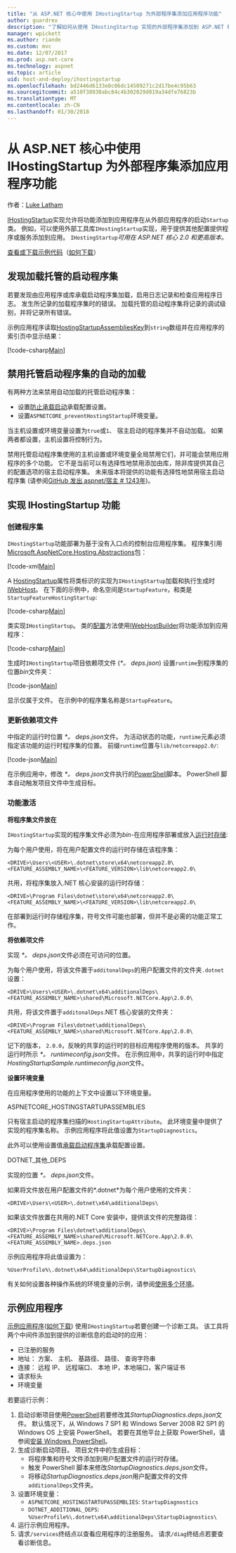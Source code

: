 ```yaml
---
title: "从 ASP.NET 核心中使用 IHostingStartup 为外部程序集添加应用程序功能"
author: guardrex
description: "了解如何从使用 IHostingStartup 实现的外部程序集添加到 ASP.NET 核心应用程序的功能。"
manager: wpickett
ms.author: riande
ms.custom: mvc
ms.date: 12/07/2017
ms.prod: asp.net-core
ms.technology: aspnet
ms.topic: article
uid: host-and-deploy/ihostingstartup
ms.openlocfilehash: bd2446d6133e0c06dc14509271c2d17be4c95b63
ms.sourcegitcommit: a510f38930abc84c4b302029d019a34dfe76823b
ms.translationtype: MT
ms.contentlocale: zh-CN
ms.lasthandoff: 01/30/2018
---
```

# <a name="add-app-features-from-an-external-assembly-using-ihostingstartup-in-aspnet-core"></a>从 ASP.NET 核心中使用 IHostingStartup 为外部程序集添加应用程序功能

作者：[Luke Latham](https://github.com/guardrex)

[IHostingStartup](/dotnet/api/microsoft.aspnetcore.hosting.ihostingstartup)实现允许将功能添加到应用程序在从外部应用程序的启动`Startup`类。 例如，可以使用外部工具库`IHostingStartup`实现，用于提供其他配置提供程序或服务添加到应用。 `IHostingStartup`*可用在 ASP.NET 核心 2.0 和更高版本。*

[查看或下载示例代码](https://github.com/aspnet/Docs/tree/master/aspnetcore/host-and-deploy/ihostingstartup/sample/)（[如何下载](xref:tutorials/index#how-to-download-a-sample)）

## <a name="discover-loaded-hosting-startup-assemblies"></a>发现加载托管的启动程序集

若要发现由应用程序或库承载启动程序集加载，启用日志记录和检查应用程序日志。 发生所记录的加载程序集时的错误。 加载托管的启动程序集将记录的调试级别，并将记录所有错误。

示例应用程序读取[HostingStartupAssembliesKey](/dotnet/api/microsoft.aspnetcore.hosting.webhostdefaults.hostingstartupassemblieskey)到`string`数组并在应用程序的索引页中显示结果：

[!code-csharp[Main](ihostingstartup/sample/HostingStartupSample/Pages/Index.cshtml.cs?name=snippet1&highlight=14-16)]

## <a name="disable-automatic-loading-of-hosting-startup-assemblies"></a>禁用托管启动程序集的自动的加载

有两种方法来禁用自动加载的托管启动程序集：

* 设置[防止承载启动](xref:fundamentals/hosting#prevent-hosting-startup)承载配置设置。
* 设置`ASPNETCORE_preventHostingStartup`环境变量。

当主机设置或环境变量设置为`true`或`1`、 宿主启动的程序集并不自动加载。 如果两者都设置，主机设置将控制行为。

禁用托管启动程序集使用的主机设置或环境变量全局禁用它们，并可能会禁用应用程序的多个功能。 它不是当前可以有选择性地禁用添加由库，除非库提供其自己的配置选项的宿主启动程序集。 未来版本将提供的功能有选择性地禁用宿主启动程序集 (请参阅[GitHub 发出 aspnet/宿主 # 1243年](https://github.com/aspnet/Hosting/pull/1243))。

## <a name="implement-ihostingstartup-features"></a>实现 IHostingStartup 功能

### <a name="create-the-assembly"></a>创建程序集

`IHostingStartup`功能部署为基于没有入口点的控制台应用程序集。 程序集引用[Microsoft.AspNetCore.Hosting.Abstractions](https://www.nuget.org/packages/Microsoft.AspNetCore.Hosting.Abstractions/)包：

[!code-xml[Main](ihostingstartup/snapshot_sample/StartupFeature.csproj)]

A [HostingStartup](/dotnet/api/microsoft.aspnetcore.hosting.hostingstartupattribute)属性将类标识的实现为`IHostingStartup`加载和执行生成时[IWebHost](/dotnet/api/microsoft.aspnetcore.hosting.iwebhost)。 在下面的示例中，命名空间是`StartupFeature`，和类是`StartupFeatureHostingStartup`:

[!code-csharp[Main](ihostingstartup/snapshot_sample/StartupFeature.cs?name=snippet1)]

类实现`IHostingStartup`。 类的[配置](/dotnet/api/microsoft.aspnetcore.hosting.ihostingstartup.configure)方法使用[IWebHostBuilder](/dotnet/api/microsoft.aspnetcore.hosting.iwebhostbuilder)将功能添加到应用程序：

[!code-csharp[Main](ihostingstartup/snapshot_sample/StartupFeature.cs?name=snippet2&highlight=3,5)]

生成时`IHostingStartup`项目依赖项文件 (*\*。 deps.json*) 设置`runtime`到程序集的位置*bin*文件夹：

[!code-json[Main](ihostingstartup/snapshot_sample/StartupFeature1.deps.json?range=2-13&highlight=8)]

显示仅属于文件。 在示例中的程序集名称是`StartupFeature`。

### <a name="update-the-dependencies-file"></a>更新依赖项文件

中指定的运行时位置 *\*。 deps.json*文件。 为活动状态的功能，`runtime`元素必须指定该功能的运行时程序集的位置。 前缀`runtime`位置与`lib/netcoreapp2.0/`:

[!code-json[Main](ihostingstartup/snapshot_sample/StartupFeature2.deps.json?range=2-13&highlight=8)]

在示例应用中，修改 *\*。 deps.json*文件执行的[PowerShell](/powershell/scripting/powershell-scripting)脚本。 PowerShell 脚本自动触发项目文件中生成目标。

### <a name="feature-activation"></a>功能激活

**将程序集文件放在**

`IHostingStartup`实现的程序集文件必须为*bin*-在应用程序部署或放入[运行时存储](/dotnet/core/deploying/runtime-store):

为每个用户使用，将在用户配置文件的运行时存储在该程序集：

```
<DRIVE>\Users\<USER>\.dotnet\store\x64\netcoreapp2.0\<FEATURE_ASSEMBLY_NAME>\<FEATURE_VERSION>\lib\netcoreapp2.0\
```

共用，将程序集放入.NET 核心安装的运行时存储：

```
<DRIVE>\Program Files\dotnet\store\x64\netcoreapp2.0\<FEATURE_ASSEMBLY_NAME>\<FEATURE_VERSION>\lib\netcoreapp2.0\
```

在部署到运行时存储程序集，符号文件可能也部署，但并不是必需的功能正常工作。

**将依赖项文件**

实现 *\*。 deps.json*文件必须在可访问的位置。

为每个用户使用，将该文件置于`additonalDeps`的用户配置文件的文件夹`.dotnet`设置： 

```
<DRIVE>\Users\<USER>\.dotnet\x64\additionalDeps\<FEATURE_ASSEMBLY_NAME>\shared\Microsoft.NETCore.App\2.0.0\
```

共用，将该文件置于`additonalDeps`.NET 核心安装的文件夹：

```
<DRIVE>\Program Files\dotnet\additionalDeps\<FEATURE_ASSEMBLY_NAME>\shared\Microsoft.NETCore.App\2.0.0\
```

记下的版本， `2.0.0`，反映的共享的运行时的目标应用程序使用的版本。 共享的运行时所示 *\*。 runtimeconfig.json*文件。 在示例应用中，共享的运行时中指定*HostingStartupSample.runtimeconfig.json*文件。

**设置环境变量**

在应用程序使用的功能的上下文中设置以下环境变量。

ASPNETCORE\_HOSTINGSTARTUPASSEMBLIES

只有宿主启动的程序集扫描的`HostingStartupAttribute`。 此环境变量中提供了实现的程序集名称。 示例应用程序将此值设置为`StartupDiagnostics`。

此外可以使用设置值[承载启动程序集](xref:fundamentals/hosting#hosting-startup-assemblies)承载配置设置。

DOTNET\_其他\_DEPS

实现的位置 *\*。 deps.json*文件。

如果将文件放在用户配置文件的*.dotnet*为每个用户使用的文件夹：

```
<DRIVE>\Users\<USER>\.dotnet\x64\additionalDeps\
```

如果该文件放置在共用的.NET Core 安装中，提供该文件的完整路径：

```
<DRIVE>\Program Files\dotnet\additionalDeps\<FEATURE_ASSEMBLY_NAME>\shared\Microsoft.NETCore.App\2.0.0\<FEATURE_ASSEMBLY_NAME>.deps.json
```

示例应用程序将此值设置为：

```
%UserProfile%\.dotnet\x64\additionalDeps\StartupDiagnostics\
```

有关如何设置各种操作系统的环境变量的示例，请参阅[使用多个环境](xref:fundamentals/environments)。

## <a name="sample-app"></a>示例应用程序

[示例应用程序](https://github.com/aspnet/Docs/tree/master/aspnetcore/host-and-deploy/ihostingstartup/sample/)([如何下载](xref:tutorials/index#how-to-download-a-sample)) 使用`IHostingStartup`若要创建一个诊断工具。 该工具将两个中间件添加到提供的诊断信息的启动时的应用：

* 已注册的服务
* 地址： 方案、 主机、 基路径、 路径、 查询字符串
* 连接： 远程 IP、 远程端口、 本地 IP，本地端口，客户端证书
* 请求标头
* 环境变量

若要运行示例：

1. 启动诊断项目使用[PowerShell](/powershell/scripting/powershell-scripting)若要修改其*StartupDiagnostics.deps.json*文件。 默认情况下，从 Windows 7 SP1 和 Windows Server 2008 R2 SP1 的 Windows OS 上安装 PowerShell。 若要在其他平台上获取 PowerShell，请参阅[安装 Windows PowerShell](/powershell/scripting/setup/installing-windows-powershell)。
2. 生成诊断启动项目。 项目文件中的生成目标：
   * 将程序集和符号文件添加到用户配置文件的运行时存储。
   * 触发 PowerShell 脚本来修改*StartupDiagnostics.deps.json*文件。
   * 将移动*StartupDiagnostics.deps.json*用户配置文件的文件`additionalDeps`文件夹。
3. 设置环境变量：
    * `ASPNETCORE_HOSTINGSTARTUPASSEMBLIES`: `StartupDiagnostics`
    * `DOTNET_ADDITIONAL_DEPS`: `%UserProfile%\.dotnet\x64\additionalDeps\StartupDiagnostics\`
4. 运行示例应用程序。
5. 请求`/services`终结点以查看应用程序的注册服务。 请求`/diag`终结点若要查看诊断信息。
